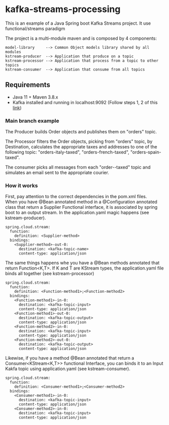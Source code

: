 # kafka-streams-processing
This is an example of a Java Spring boot Kafka Streams project.
It use functional/streams paradigm

The project is a multi-module maven and is composed by 4 components:
```
model-library     --> Common Object models library shared by all modules
kstream-producer  --> Application that produce on a topic
kstream-processor --> Application that process from a topic to other topics
kstream-consumer  --> Application that consume from all topics
```
## Requirements
- Java 11 + Maven 3.8.x
- Kafka installed and running in localhost:9092 (Follow steps 1, 2 of this <a href="https://kafka.apache.org/quickstart">link</a>)

### Main branch example
The Producer builds Order objects and publishes them on "orders" topic.

The Processor filters the Order objects, picking from "orders" topic, by Destination, calculates the appropriate taxes and
addresses to one of the following topic: "orders-italy-taxed", "orders-french-taxed", "orders-spain-taxed".

The consumer picks all messages from each "order-<country>-taxed" topic and simulates an email sent to the appropriate courier.

### How it works
First, pay attention to the correct dependencies in the pom.xml files.</br>
When you have @Bean annotated method in a @Configuration annotated class that return a Supplier<T> Functional interface, it is associated by spring boot to an output stream. In the application.yaml magic happens (see kstream-producer).<br/>
```
spring.cloud.stream:
  function:
    definition: <Supplier-method>
  bindings:
    <Supplier-method>-out-0:
      destination: <kafka-topic-name>
      content-type: application/json
```
The same things happens whe you have a @Bean methods annotated that return Function<K,T>. If K and T are KStream types, the application.yaml file binds all together (see kstream-processor)
```
spring.cloud.stream:
  function:
    definition: <Function-method1>;<Function-method2>
  bindings:
    <Function-method1>-in-0:
      destination: <kafka-topic-input>
      content-type: application/json
    <Function-method1>-out-0:
      destination: <kafka-topic-output>
      content-type: application/json
    <Function-method2>-in-0:
      destination: <kafka-topic-input>
      content-type: application/json
    <Function-method2>-out-0:
      destination: <kafka-topic-output>
      content-type: application/json
```
Likewise, if you have a method @Bean annotated that return a Consumer<KStream<K,T>> functional Interface, you can binds it to an Input Kakfa topic using application.yaml (see kstream-consumer).
```
spring.cloud.stream:
  function:
    definition: <Consumer-method1>;<Consumer-method2>
  bindings:
    <Consumer-method1>-in-0:
      destination: <kafka-topic-input>
      content-type: application/json
    <Consumer-method2>-in-0:
      destination: <kafka-topic-input>
      content-type: application/json
```


